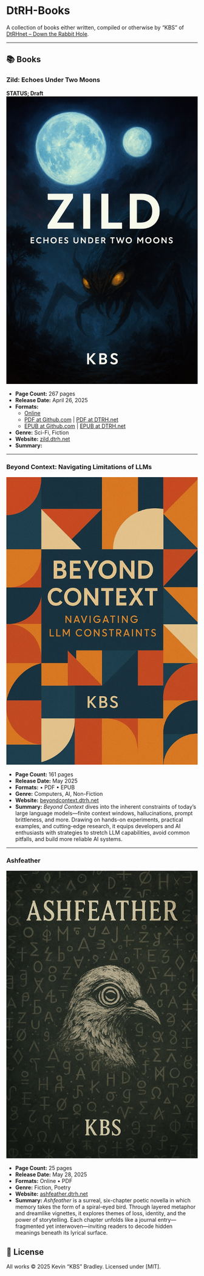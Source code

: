 # DtRH-Books

A collection of books either written, compiled or otherwise by “KBS” of [DtRHnet – Down the Rabbit Hole](https://dtrh.net).

---

## 📚 Books

### Zild: Echoes Under Two Moons
**STATUS; Draft**
![Zild Cover](Images/zild-cover.png)

* **Page Count:** 267 pages
* **Release Date:** April 26, 2025
* **Formats:**
  - [Online](https://zild.dtrh.net/Book)
  - [PDF at Github.com]() | [PDF at DTRH.net]()
  - [EPUB at Github.com]() | [EPUB at DTRH.net]()
* **Genre:** Sci-Fi, Fiction
* **Website:** [zild.dtrh.net](https://zild.dtrh.net)
* **Summary:**

---

### Beyond Context: Navigating Limitations of LLMs

![Beyond Context](Images/bc-cover.jpg)

* **Page Count:** 161 pages
* **Release Date:** May 2025
* **Formats:** • PDF • EPUB
* **Genre:** Computers, AI, Non-Fiction
* **Website:** [beyondcontext.dtrh.net](https://beyondcontext.dtrh.net)
* **Summary:**
  *Beyond Context* dives into the inherent constraints of today’s large language models—finite context windows, hallucinations, prompt brittleness, and more. Drawing on hands-on experiments, practical examples, and cutting-edge research, it equips developers and AI enthusiasts with strategies to stretch LLM capabilities, avoid common pitfalls, and build more reliable AI systems.

---

### Ashfeather

![Ashfeather Cover](Images/af-cover.png)

* **Page Count:** 25 pages
* **Release Date:** May 28, 2025
* **Formats:** Online • PDF
* **Genre:** Fiction, Poetry
* **Website:** [ashfeather.dtrh.net](https://ashfeather.dtrh.net)
* **Summary:**
  *Ashfeather* is a surreal, six-chapter poetic novella in which memory takes the form of a spiral-eyed bird. Through layered metaphor and dreamlike vignettes, it explores themes of loss, identity, and the power of storytelling. Each chapter unfolds like a journal entry—fragmented yet interwoven—inviting readers to decode hidden meanings beneath its lyrical surface.


## 📝 License

All works © 2025 Kevin “KBS” Bradley. Licensed under \[MIT\].
